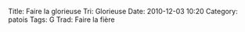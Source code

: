 Title: Faire la glorieuse
Tri: Glorieuse
Date: 2010-12-03 10:20
Category: patois
Tags: G
Trad: Faire la fière
